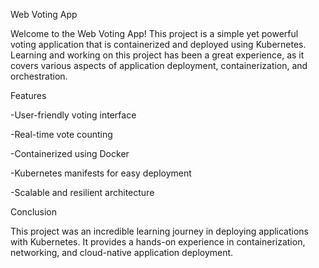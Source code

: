 Web Voting App

Welcome to the Web Voting App! This project is a simple yet powerful voting application that is containerized and deployed using Kubernetes. Learning and working on this project has been a great experience, as it covers various aspects of application deployment, containerization, and orchestration.

Features

-User-friendly voting interface

-Real-time vote counting

-Containerized using Docker

-Kubernetes manifests for easy deployment

-Scalable and resilient architecture

Conclusion

This project was an incredible learning journey in deploying applications with Kubernetes. It provides a hands-on experience in containerization, networking, and cloud-native application deployment.
